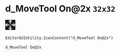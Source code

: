 # d_MoveTool On@2x `32x32`
<img src="/img/d_MoveTool%20On.png" width=32 height=32>

``` CSharp
EditorGUIUtility.IconContent("d_MoveTool On@2x")
```
```
d_MoveTool On@2x
```
